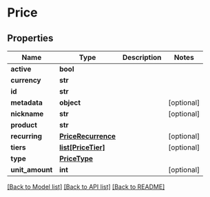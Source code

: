 # Price

## Properties
Name | Type | Description | Notes
------------ | ------------- | ------------- | -------------
**active** | **bool** |  | 
**currency** | **str** |  | 
**id** | **str** |  | 
**metadata** | **object** |  | [optional] 
**nickname** | **str** |  | [optional] 
**product** | **str** |  | 
**recurring** | [**PriceRecurrence**](PriceRecurrence.md) |  | [optional] 
**tiers** | [**list[PriceTier]**](PriceTier.md) |  | [optional] 
**type** | [**PriceType**](PriceType.md) |  | 
**unit_amount** | **int** |  | [optional] 

[[Back to Model list]](../README.md#documentation-for-models) [[Back to API list]](../README.md#documentation-for-api-endpoints) [[Back to README]](../README.md)


